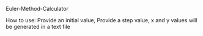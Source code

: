  Euler-Method-Calculator

How to use:
Provide an initial value,
Provide a step value,
x and y values will be generated in a text file
